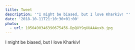 ```yaml
---
title: Tweet
description: '"I might be biased, but I love Kharkiv! "'
date: '2018-10-11T21:10:30+01:00'
photo:
  - url: 1050490346390675456-DpQXY9qXUAAAuxb.jpg
---
```

I might be biased, but I love Kharkiv! 
